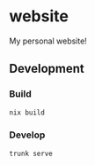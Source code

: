 # website

My personal website!

## Development

### Build

```bash
nix build
```

### Develop

```bash
trunk serve
```
